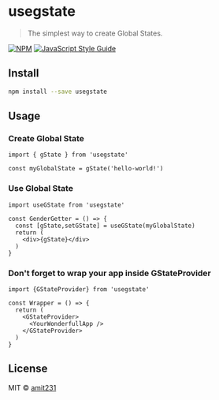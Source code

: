 # usegstate

> The simplest way to create Global States.

[![NPM](https://img.shields.io/npm/v/usegstate.svg)](https://www.npmjs.com/package/usegstate) [![JavaScript Style Guide](https://img.shields.io/badge/code_style-standard-brightgreen.svg)](https://standardjs.com)

## Install

```bash
npm install --save usegstate
```

## Usage

### Create Global State

```tsx
import { gState } from 'usegstate'

const myGlobalState = gState('hello-world!')

```

### Use Global State

```tsx
import useGState from 'usegstate'

const GenderGetter = () => {
  const [gState,setGState] = useGState(myGlobalState)
  return (
    <div>{gState}</div>
  )
}
```

### Don't forget to wrap your app inside GStateProvider


```tsx
import {GStateProvider} from 'usegstate'

const Wrapper = () => {
  return (
    <GStateProvider>
      <YourWonderfullApp />
    </GStateProvider>
  )
}

```

## License

MIT © [amit231](https://github.com/amit231)
